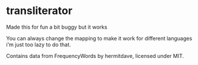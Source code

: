 # transliterator
Made this for fun a bit buggy but it works

You can always change the mapping to make it work for different languages i'm just too lazy to do that.

Contains data from FrequencyWords by hermitdave, licensed under MIT.
